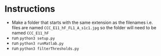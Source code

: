 # Instructions
- Make a folder that starts with the same extension as the filenames i.e. files are named `CCC_E11_hF_FL1_A_s1c1.jpg` so the folder will need to be named `CCC_E11_hF`
- run `python3 setup.py`
- run `python3 runMatlab.py`
- run `python3 filterThresholds.py`

